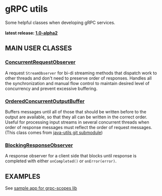 # gRPC utils

Some helpful classes when developing gRPC services.<br/>
<br/>
**latest release: [1.0-alpha2](https://search.maven.org/artifact/pl.morgwai.base/grpc-utils/1.0-alpha2/jar)**


## MAIN USER CLASSES

### [ConcurrentRequestObserver](src/main/java/pl/morgwai/base/grpc/utils/ConcurrentRequestObserver.java)

A request `StreamObserver` for bi-di streaming methods that dispatch work to other threads and don't need to preserve order of responses. Handles all the synchronization and manual flow control to maintain desired level of concurrency and prevent excessive buffering.


### [OrderedConcurrentOutputBuffer](src/main/java/pl/morgwai/base/utils/OrderedConcurrentOutputBuffer.java)

Buffers messages until all of those that should be written before to the output are available, so that they all can be written in the correct order. Useful for processing input streams in several concurrent threads when order of response messages must reflect the order of request messages.<br/>
(This class comes from [java-utils git submodule](https://github.com/morgwai/java-utils/blob/master/src/main/java/pl/morgwai/base/utils/OrderedConcurrentOutputBuffer.java))


### [BlockingResponseObserver](src/main/java/pl/morgwai/base/grpc/utils/BlockingResponseObserver.java)

A response observer for a client side that blocks until response is completed with either `onCompleted()` or `onError(error)`.


## EXAMPLES

See [sample app for grpc-scopes lib](https://github.com/morgwai/grpc-scopes/tree/master/sample)
